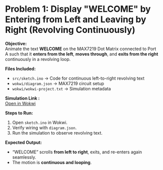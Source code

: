 # Problem 1: Display "WELCOME" by Entering from Left and Leaving by Right (Revolving Continuously)

**Objective:**  
Animate the text **WELCOME** on the MAX7219 Dot Matrix connected to Port A such that it **enters from the left**, **moves through**, and **exits from the right** continuously in a revolving loop.

**Files Included:**  
- `src/sketch.ino` → Code for continuous left-to-right revolving text  
- `wokwi/diagram.json` → MAX7219 circuit setup  
- `wokwi/wokwi-project.txt` → Simulation metadata  

**Simulation Link :**  
[Open in Wokwi](https://wokwi.com/projects/446082388968994817)

**Steps to Run:**  
1. Open `sketch.ino` in Wokwi.  
2. Verify wiring with `diagram.json`.  
3. Run the simulation to observe revolving text.

**Expected Output:**  
- “WELCOME” scrolls **from left to right**, exits, and re-enters again seamlessly.  
- The motion is **continuous and looping**.
